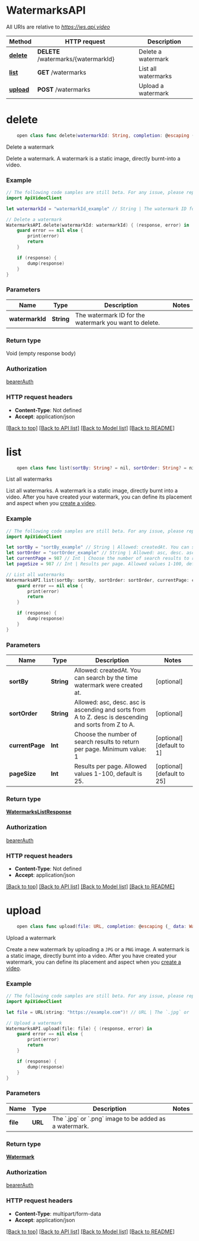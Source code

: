 # WatermarksAPI

All URIs are relative to *https://ws.api.video*

Method | HTTP request | Description
------------- | ------------- | -------------
[**delete**](WatermarksAPI.md#deletewatermark) | **DELETE** /watermarks/{watermarkId} | Delete a watermark
[**list**](WatermarksAPI.md#listwatermarks) | **GET** /watermarks | List all watermarks
[**upload**](WatermarksAPI.md#postwatermark) | **POST** /watermarks | Upload a watermark


# **delete**
```swift
    open class func delete(watermarkId: String, completion: @escaping (_ data: Void?, _ error: Error?) -> Void)
```

Delete a watermark

Delete a watermark. A watermark is a static image, directly burnt-into a video.


### Example
```swift
// The following code samples are still beta. For any issue, please report via http://github.com/OpenAPITools/openapi-generator/issues/new
import ApiVideoClient

let watermarkId = "watermarkId_example" // String | The watermark ID for the watermark you want to delete.

// Delete a watermark
WatermarksAPI.delete(watermarkId: watermarkId) { (response, error) in
    guard error == nil else {
        print(error)
        return
    }

    if (response) {
        dump(response)
    }
}
```

### Parameters

Name | Type | Description  | Notes
------------- | ------------- | ------------- | -------------
 **watermarkId** | **String** | The watermark ID for the watermark you want to delete. | 

### Return type

Void (empty response body)

### Authorization

[bearerAuth](../README.md#bearerAuth)

### HTTP request headers

 - **Content-Type**: Not defined
 - **Accept**: application/json

[[Back to top]](#) [[Back to API list]](../README.md#documentation-for-api-endpoints) [[Back to Model list]](../README.md#documentation-for-models) [[Back to README]](../README.md)

# **list**
```swift
    open class func list(sortBy: String? = nil, sortOrder: String? = nil, currentPage: Int? = nil, pageSize: Int? = nil, completion: @escaping (_ data: WatermarksListResponse?, _ error: Error?) -> Void)
```

List all watermarks

List all watermarks. A watermark is a static image, directly burnt into a video. After you have created your watermark, you can define its placement and aspect when you [create a video](https://docs.api.video/reference/post-video).


### Example
```swift
// The following code samples are still beta. For any issue, please report via http://github.com/OpenAPITools/openapi-generator/issues/new
import ApiVideoClient

let sortBy = "sortBy_example" // String | Allowed: createdAt. You can search by the time watermark were created at. (optional)
let sortOrder = "sortOrder_example" // String | Allowed: asc, desc. asc is ascending and sorts from A to Z. desc is descending and sorts from Z to A. (optional)
let currentPage = 987 // Int | Choose the number of search results to return per page. Minimum value: 1 (optional) (default to 1)
let pageSize = 987 // Int | Results per page. Allowed values 1-100, default is 25. (optional) (default to 25)

// List all watermarks
WatermarksAPI.list(sortBy: sortBy, sortOrder: sortOrder, currentPage: currentPage, pageSize: pageSize) { (response, error) in
    guard error == nil else {
        print(error)
        return
    }

    if (response) {
        dump(response)
    }
}
```

### Parameters

Name | Type | Description  | Notes
------------- | ------------- | ------------- | -------------
 **sortBy** | **String** | Allowed: createdAt. You can search by the time watermark were created at. | [optional] 
 **sortOrder** | **String** | Allowed: asc, desc. asc is ascending and sorts from A to Z. desc is descending and sorts from Z to A. | [optional] 
 **currentPage** | **Int** | Choose the number of search results to return per page. Minimum value: 1 | [optional] [default to 1]
 **pageSize** | **Int** | Results per page. Allowed values 1-100, default is 25. | [optional] [default to 25]

### Return type

[**WatermarksListResponse**](WatermarksListResponse.md)

### Authorization

[bearerAuth](../README.md#bearerAuth)

### HTTP request headers

 - **Content-Type**: Not defined
 - **Accept**: application/json

[[Back to top]](#) [[Back to API list]](../README.md#documentation-for-api-endpoints) [[Back to Model list]](../README.md#documentation-for-models) [[Back to README]](../README.md)

# **upload**
```swift
    open class func upload(file: URL, completion: @escaping (_ data: Watermark?, _ error: Error?) -> Void)
```

Upload a watermark

Create a new watermark by uploading a `JPG` or a `PNG` image. A watermark is a static image, directly burnt into a video. After you have created your watermark, you can define its placement and aspect when you [create a video](https://docs.api.video/reference/post-video).


### Example
```swift
// The following code samples are still beta. For any issue, please report via http://github.com/OpenAPITools/openapi-generator/issues/new
import ApiVideoClient

let file = URL(string: "https://example.com")! // URL | The `.jpg` or `.png` image to be added as a watermark.

// Upload a watermark
WatermarksAPI.upload(file: file) { (response, error) in
    guard error == nil else {
        print(error)
        return
    }

    if (response) {
        dump(response)
    }
}
```

### Parameters

Name | Type | Description  | Notes
------------- | ------------- | ------------- | -------------
 **file** | **URL** | The &#x60;.jpg&#x60; or &#x60;.png&#x60; image to be added as a watermark. | 

### Return type

[**Watermark**](Watermark.md)

### Authorization

[bearerAuth](../README.md#bearerAuth)

### HTTP request headers

 - **Content-Type**: multipart/form-data
 - **Accept**: application/json

[[Back to top]](#) [[Back to API list]](../README.md#documentation-for-api-endpoints) [[Back to Model list]](../README.md#documentation-for-models) [[Back to README]](../README.md)

